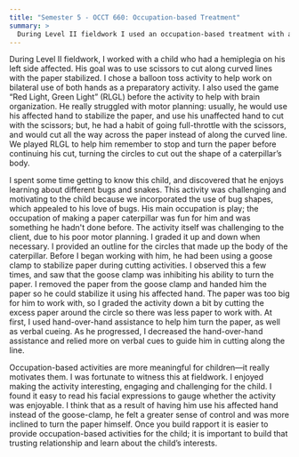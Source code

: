 ```yaml
---
title: "Semester 5 - OCCT 660: Occupation-based Treatment"
summary: >
  During Level II fieldwork I used an occupation-based treatment with a client.
---
```


During Level II fieldwork, I worked with a child who had a hemiplegia on his
left side affected. His goal was to use scissors to cut along curved lines with
the paper stabilized. I chose a balloon toss activity to help work on bilateral
use of both hands as a preparatory activity. I also used the game “Red Light,
Green Light” (RLGL) before the activity to help with brain organization. He
really struggled with motor planning: usually, he would use his affected hand to
stabilize the paper, and use his unaffected hand to cut with the scissors; but,
he had a habit of going full-throttle with the scissors, and would cut all the
way across the paper instead of along the curved line. We played RLGL to help
him remember to stop and turn the paper before continuing his cut, turning the
circles to cut out the shape of a caterpillar’s body.

I spent some time getting to know this child, and discovered that he enjoys
learning about different bugs and snakes. This activity was challenging and
motivating to the child because we incorporated the use of bug shapes, which
appealed to his love of bugs. His main occupation is play; the occupation of
making a paper caterpillar was fun for him and was something he hadn't done
before. The activity itself was challenging to the client, due to his poor motor
planning. I graded it up and down when necessary. I provided an outline for the
circles that made up the body of the caterpillar. Before I began working with
him, he had been using a goose clamp to stabilize paper during cutting
activities. I observed this a few times, and saw that the goose clamp was
inhibiting his ability to turn the paper. I removed the paper from the goose
clamp and handed him the paper so he could stabilize it using his affected hand.
The paper was too big for him to work with, so I graded the activity down a bit
by cutting the excess paper around the circle so there was less paper to work
with. At first, I used hand-over-hand assistance to help him turn the paper, as
well as verbal cueing. As he progressed, I decreased the hand-over-hand
assistance and relied more on verbal cues to guide him in cutting along the
line.

Occupation-based activities are more meaningful for children—it really motivates
them.  I was fortunate to witness this at fieldwork. I enjoyed making the
activity interesting, engaging and challenging for the child. I found it easy to
read his facial expressions to gauge whether the activity was enjoyable. I think
that as a result of having him use his affected hand instead of the goose-clamp,
he felt a greater sense of control and was more inclined to turn the paper
himself. Once you build rapport it is easier to provide occupation-based
activities for the child; it is important to build that trusting relationship
and learn about the child’s interests.

